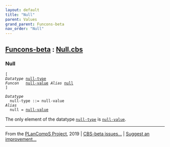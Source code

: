```yaml
---
layout: default
title: "Null"
parent: Values
grand_parent: Funcons-beta
nav_order: "Null"
---
```


[Funcons-beta] : [Null.cbs]
-----------------------------

### Null

<div class="highlighter-rouge"><pre class="highlight"><code>[
<i class="keyword">Datatype</i> <span class="name"><a href="#Name_null-type">null-type</a></span>
<i class="keyword">Funcon</i>   <span class="name"><a href="#Name_null-value">null-value</a></span> <i class="keyword">Alias</i> <span class="name"><a href="#Name_null">null</a></span>
]</code></pre></div>




<div class="highlighter-rouge"><pre class="highlight"><code><i class="keyword">Datatype</i>
  <span class="name"><span id="Name_null-type">null-type</span></span> ::= <span id="Name_null-value">null-value</span>
<i class="keyword">Alias</i>
  <span class="name"><span id="Name_null">null</span></span> = <span class="name"><a href="#Name_null-value">null-value</a></span></code></pre></div>


  The only element of the datatype <code><span class="name"><a href="#Name_null-type">null-type</a></span></code> is <code><span class="name"><a href="#Name_null-value">null-value</a></span></code>.



____

From the [PLanCompS Project], 2019 | [CBS-beta issues...] | [Suggest an improvement...]

[Null.cbs]: Null.cbs 
  "CBS SOURCE FILE"
[Funcons-beta]: /docs/Funcons-beta
 "FUNCONS-BETA"
[Unstable-Funcons-beta]: /docs/Unstable-Funcons-beta
  "UNSTABLE-FUNCONS-BETA"
[Languages-beta]: /docs/Languages-beta
  "LANGUAGES-BETA"
[Unstable-Languages-beta]: /docs/Unstable-Languages-beta
  "UNSTABLE-LANGUAGES-BETA"
[CBS-beta]:  "CBS-BETA"
[PLanCompS Project]: http://plancomps.org
  "PROGRAMMING LANGUAGE COMPONENTS AND SPECIFICATIONS PROJECT HOME PAGE"
[CBS-beta issues...]: https://github.com/plancomps/plancomps.github.io/issues
  "CBS-BETA ISSUE REPORTS ON GITHUB"
[Suggest an improvement...]: mailto:plancomps@gmail.com?Subject=CBS-beta%20-%20comment&Body=Re%3A%20CBS-beta%20specification%20at%20Values/Primitive/Null/Null.cbs%0A%0AComment/Query/Issue/Suggestion%3A%0A%0A%0ASignature%3A%0A 
  "GENERATE AN EMAIL TEMPLATE"
